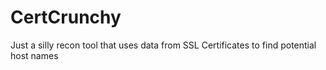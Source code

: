 # CertCrunchy
Just a silly recon tool that uses data from SSL Certificates to find potential host names
